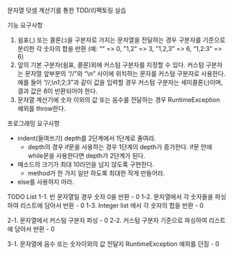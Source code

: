 문자열 덧셈 계산기를 통한 TDD/리팩토링 실습

기능 요구사항
1. 쉼표(,) 또는 콜론(:)을 구분자로 가지는 문자열을 전달하는 경우 구분자를 기준으로 분리한 각 숫자의 합을 반환 
   (예: “” => 0, "1,2" => 3, "1,2,3" => 6, “1,2:3” => 6)
2. 앞의 기본 구분자(쉼표, 콜론)외에 커스텀 구분자를 지정할 수 있다. 커스텀 구분자는 문자열 앞부분의 “//”와 “\n” 사이에 위치하는 문자를 커스텀 구분자로 사용한다. 
   예를 들어 “//;\n1;2;3”과 같이 값을 입력할 경우 커스텀 구분자는 세미콜론(;)이며, 결과 값은 6이 반환되어야 한다.
3. 문자열 계산기에 숫자 이외의 값 또는 음수를 전달하는 경우 RuntimeException 예외를 throw한다.

프로그래밍 요구사항
- indent(들여쓰기) depth를 2단계에서 1단계로 줄여라. 
  - depth의 경우 if문을 사용하는 경우 1단계의 depth가 증가한다. if문 안에 while문을 사용한다면 depth가 2단계가 된다.
- 메소드의 크기가 최대 10라인을 넘지 않도록 구현한다.
  - method가 한 가지 일만 하도록 최대한 작게 만들어라.
- else를 사용하지 마라.

TODO List
1-1. 빈 문자열일 경우 숫자 0을 반환 - 0
1-2. 문자열에서 각 숫자들을 파싱 하여 리스트에 담아서 반환 - 0
1-3. Integer list 에서 각 숫자의 합을 반환 - 0

2-1. 문자열에서 커스텀 구분자 파싱 - 0
2-2. 커스텀 구분자 기준으로 파싱하여 리스트에 담아서 반환 - 0

3-1. 문자열에 음수 또는 숫자이외의 값 전달지 RuntimeException 예외를 던짐 - 0

